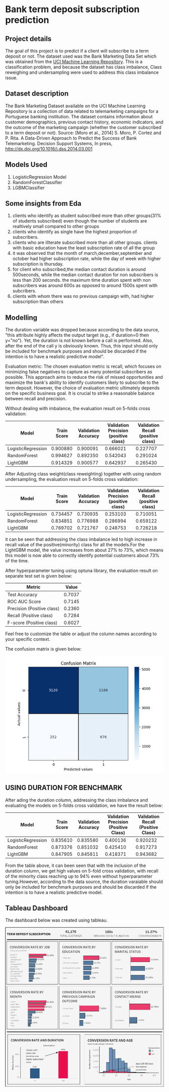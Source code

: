 # Bank term deposit subscription prediction

## Project details
The goal of this project is to predict if a client will subscribe to a term deposit or not. The dataset used was the Bank Marketing Data Set which was obtained from the [UCI Machine Learning Repository](https://archive.ics.uci.edu/ml/datasets/bank+marketing). This is a classification problem, and because the dataset has class imbalance, Class reweighing and undersampling were used to address this class imbalance issue.

## Dataset description
The Bank Marketing Dataset available on the UCI Machine Learning Repository is a collection of data related to telemarketing campaigns for a Portuguese banking institution. The dataset contains information about customer demographics, previous contact history, economic indicators, and the outcome of the marketing campaign (whether the customer subscribed to a term deposit or not).
Source: [Moro et al., 2014] S. Moro, P. Cortez and P. Rita. A Data-Driven Approach to Predict the Success of Bank Telemarketing. Decision Support Systems, In press, http://dx.doi.org/10.1016/j.dss.2014.03.001

## Models Used
1. LogisticRegression Model
2. RandomForestClassifier
3. LGBMClassifier

## Some insights from Eda
1. clients who identify as student subscribed more than other groups(31% of students subscribed) even though the number of students are realtively small compared to other groups
2. clients who identify as single have the highest proportion of subscribers.
3. clients who are illterate subscribed more than all other groups. clients with basic education have the least subscription rate of all the group
4. it was observed that the month of march,december,september and october had higher subscription rate, while the day of week with higher subscription is thursday.
5. for client who subscribed,the median contact duration is around 500seconds, while the median contact duration for non subscribers is less than 200 seconds. the maximum time duration spent with non subscribers was around 600s as opposed to around 1500s spent with subcribers.
6. clients with whom there was no previous campaign with, had higher subscription than others

## Modelling
The duration variable was dropped because according to the data source, "this attribute highly affects the output target (e.g., if duration=0 then y="no"). Yet, the duration is not known before a call is performed. Also, after the end of the call y is obviously known. Thus, this input should only be included for benchmark purposes and should be discarded if the intention is to have a realistic predictive model".

Evaluation metric: The chosen evaluation metric is recall, which focuses on minimizing false negatives to capture as many potential subscribers as possible. This approach aims to reduce the risk of missed opportunities and maximize the bank's ability to identify customers likely to subscribe to the term deposit. However, the choice of evaluation metric ultimately depends on the specific business goal. It is crucial to strike a reasonable balance between recall and precision.

Without dealing with imbalance, the evaluation result on 5-folds cross validation:

| Model              | Train Score | Validation Accuracy | Validation Precision (positive class) | Validation Recall (positive class) |
| ------------------ | ----------- | ------------------- | ----------------------------- | --------------------------- |
| LogisticRegression | 0.900880    | 0.900091            | 0.666021                      | 0.227707                    |
| RandomForest      | 0.994627    | 0.892350            | 0.542043                      | 0.291024                    |
| LightGBM           | 0.914329    | 0.900577            | 0.642937                      | 0.265430                    |


After Adjusting class weight(class reweighting) together with using random undersampling, the evaluation result on 5-folds cross validation:

| Model              | Train Score | Validation Accuracy | Validation Precision (positive class) | Validation Recall (positive class) |
| ------------------ | ----------- | ------------------- | ----------------------------- | --------------------------- |
| LogisticRegression | 0.734457    | 0.730935            | 0.253103                      | 0.710051                    |
| RandomForest      | 0.834851    | 0.776988            | 0.286994                      | 0.659122                    |
| LightGBM           | 0.769702    | 0.721767            | 0.248753                      | 0.726218                    |

it can be seen that addressing the class imbalance led to high increase in recall value of the positive(minority) class for all the models.For the LightGBM model, the value increases from about 27% to 73%, which means this model is now able to correctly identify potential customers about 73% of the time.

After hyperparameter tuning using optuna library, the evaluation result on separate test set is given below:

| Metric                      | Value   |
| -------------------------   | ------- |
| Test Accuracy               | 0.7037  |
| ROC AUC Score               | 0.7145  |
| Precision (Positive class)  | 0.2360  |
| Recall (Positive class)     | 0.7284  |
| F-score (Positive class)    | 0.6027  |

Feel free to customize the table or adjust the column names according to your specific context.

The confusion matrix is given below:

![confusion-matrix](https://github.com/vaadewoyin/Bank-term-deposit-subscription-prediction/blob/main/confusion_matrix.png)

## USING DURATION FOR BENCHMARK
After ading the duration column, addressing the class imbalance and evaluating the models on 5-folds cross validation, we have the result below:

| Model              | Train Score | Validation Accuracy | Validation Precision (Positive Class) | Validation Recall (Positive Class) |
| ------------------ | ----------- | ------------------- | ------------------------------------ | ---------------------------------- |
| LogisticRegression | 0.835610    | 0.835580            | 0.400136                             | 0.920232                           |
| RandomForest      | 0.873376    | 0.851032            | 0.425410                             | 0.917273                           |
| LightGBM           | 0.847905    | 0.845811            | 0.418371                             | 0.943682                           |

From the table above, it can been seen that with the inclusion of the duration column, we get high values on 5-fold cross validation, with recall of the minority class reaching up to 94% even without hyperparameter tuning.However, according to the data source, the duration varaiable should only be included for benchmark purposes and should be discarded if the intention is to have a realistic predictive model.

## Tableau Dashboard
The dashboard below was created using tableau.

![tableau dashboard](https://github.com/vaadewoyin/Bank-term-deposit-subscription-prediction/blob/main/Dashboard%201.png)
